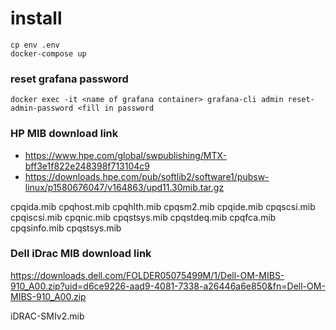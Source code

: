 
# install

```
cp env .env
docker-compose up
```


### reset grafana password
```
docker exec -it <name of grafana container> grafana-cli admin reset-admin-password <fill in password

```













### HP MIB download link
* https://www.hpe.com/global/swpublishing/MTX-bff3e1f822e248398f713104c9
* https://downloads.hpe.com/pub/softlib2/software1/pubsw-linux/p1580676047/v164863/upd11.30mib.tar.gz

cpqida.mib
cpqhost.mib
cpqhlth.mib
cpqsm2.mib
cpqide.mib
cpqscsi.mib
cpqiscsi.mib
cpqnic.mib
cpqstsys.mib
cpqstdeq.mib
cpqfca.mib
cpqsinfo.mib
cpqstsys.mib


### Dell iDrac MIB download link
https://downloads.dell.com/FOLDER05075499M/1/Dell-OM-MIBS-910_A00.zip?uid=d6ce9226-aad9-4081-7338-a26446a6e850&fn=Dell-OM-MIBS-910_A00.zip

iDRAC-SMIv2.mib
